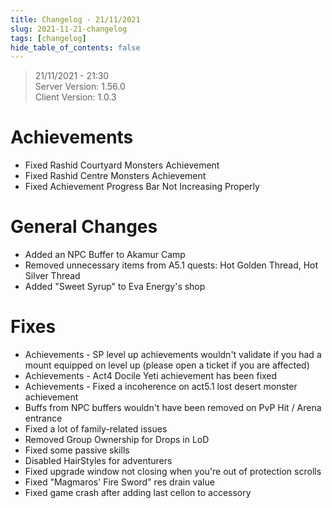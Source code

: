 ```yaml
---
title: Changelog - 21/11/2021
slug: 2021-11-21-changelog
tags: [changelog]
hide_table_of_contents: false
---
```


> 21/11/2021 - 21:30  
> Server Version: 1.56.0  
> Client Version: 1.0.3

# Achievements
- Fixed Rashid Courtyard Monsters Achievement
- Fixed Rashid Centre Monsters Achievement
- Fixed Achievement Progress Bar Not Increasing Properly

# General Changes
- Added an NPC Buffer to Akamur Camp
- Removed unnecessary items from A5.1 quests: Hot Golden Thread, Hot Silver Thread
- Added "Sweet Syrup" to Eva Energy's shop

# Fixes
- Achievements - SP level up achievements wouldn't validate if you had a mount equipped on level up (please open a ticket if you are affected)
- Achievements - Act4 Docile Yeti achievement has been fixed
- Achievements - Fixed a incoherence on act5.1 lost desert monster achievement
- Buffs from NPC buffers wouldn't have been removed on PvP Hit / Arena entrance
- Fixed a lot of family-related issues
- Removed Group Ownership for Drops in LoD
- Fixed some passive skills
- Disabled HairStyles for adventurers
- Fixed upgrade window not closing when you're out of protection scrolls
- Fixed "Magmaros' Fire Sword" res drain value
- Fixed game crash after adding last cellon to accessory
